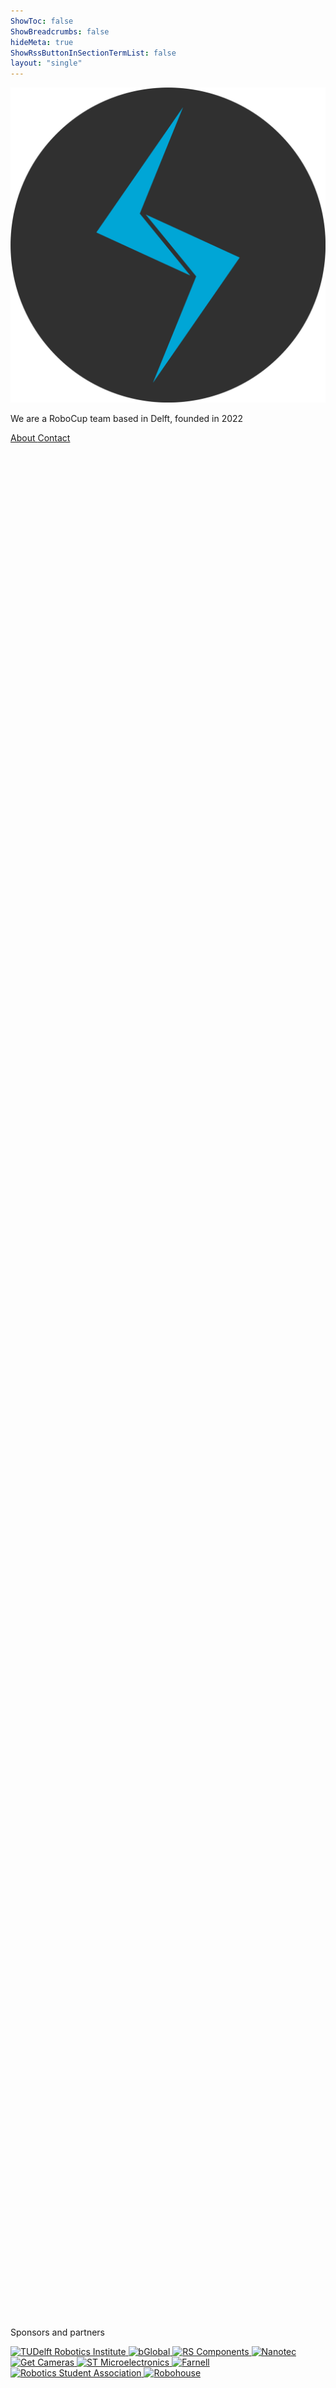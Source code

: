 ```yaml
---
ShowToc: false
ShowBreadcrumbs: false
hideMeta: true
ShowRssButtonInSectionTermList: false
layout: "single"
---
```


<img src="/images/logo.svg" class="home-logo" alt="Delft Mercurians Logo" />
<p class="home-tagline">We are a RoboCup team based in Delft, founded in 2022</p>
<div class="buttons">
  <a class="button home" href="about/" rel="noopener" title="About">
    <span class="button-inner">
      About
    </span>
  </a>
  <a class="button home" href="contact/" rel="noopener" title="Contact">
    <span class="button-inner">
      Contact
    </span>
  </a>
</div>


<div class="pagespacer-home"></div>
<div class="home-sponsor-caption">
  <p>Sponsors and partners</p>
</div>
<div class="home-sponsors">
    <a href="https://tudelftroboticsinstitute.nl">
      <img src="/images/sponsors/dri_logo.svg" alt="TUDelft Robotics Institute" class="dri-logo" />
    </a>    
    <a href="https://bglobal.nl/">
      <img src="/images/sponsors/bglobal_logo.png" alt="bGlobal" />
    </a>
    <a href="https://nl.rs-online.com/web/">
      <img src="/images/sponsors/rs_logo.jpg" alt="RS Components" />
    </a>
    <a href="https://en.nanotec.com">
      <img src="/images/sponsors/nanotec_logo.svg" alt="Nanotec" />
    </a>
    <a href="https://www.get-cameras.com/">
      <img src="/images/sponsors/getcameras_logo.png" alt="Get Cameras" class="getcameras-logo" />
    </a>
    <a href="https://www.st.com/">
      <img src="/images/sponsors/st_logo.png" alt="ST Microelectronics" class="st-logo" />
    </a>
    <a href="https://nl.farnell.com/">
      <img src="/images/sponsors/farnell_logo.png" alt="Farnell" class="farnell-logo" />
    </a>
    <a href="https://rsadelft.nl">
      <img src="/images/sponsors/rsa_logo.svg" alt="Robotics Student Association" />
    </a>
    <a href="https://robohouse.nl">
      <img src="/images/sponsors/robohouse_logo.png" alt="Robohouse" />
    </a>
</div>

<style>
.pagespacer-home {
  height: calc(100vh - 1000px);
}

.post-footer {
  display: none;
}

body.dark .dri-logo {
  content: url("/images/sponsors/dri_logo_dark.svg");
}
body.dark .st-logo {
  content: url("/images/sponsors/st_logo_dark.png");
}
body.dark .getcameras-logo {
  content: url("/images/sponsors/getcameras_logo_dark.png");
}
body.dark .farnell-logo {
  content: url("/images/sponsors/farnell_logo_dark.png");
}

body {
  background-image: url("/images/football_background.svg") !important;
}
body.dark {
  background-image: url("/images/football_background_dark.svg") !important;
}

.main {
    max-width: 100% !important;
}
</style>
